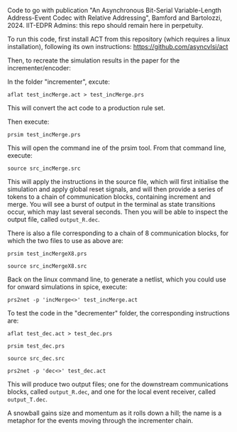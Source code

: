 Code to go with publication "An Asynchronous Bit-Serial Variable-Length Address-Event Codec with Relative Addressing", Bamford and Bartolozzi, 2024. IIT-EDPR Admins: this repo should remain here in perpetuity.

To run this code, first install ACT from this repository (which requires a linux installation), following its own instructions: https://github.com/asyncvlsi/act

Then, to recreate the simulation results in the paper for the incrementer/encoder:

In the folder "incrementer", excute:

`aflat test_incMerge.act > test_incMerge.prs`

This will convert the act code to a production rule set.

Then execute:

`prsim test_incMerge.prs`

This will open the command ine of the prsim tool. From that command line, execute:

`source src_incMerge.src`

This will apply the instructions in the source file, which will first initialise the simulation and apply global reset signals, and will then provide a series of tokens to a chain of communication blocks, containing increment and merge. You will see a burst of output in the terminal as state transitions occur, which may last several seconds. Then you will be able to inspect the output file, called `output_R.dec`.

There is also a file corresponding to a chain of 8 communication blocks, for which the two files to use as above are:

`prsim test_incMergeX8.prs`

`source src_incMergeX8.src`

Back on the linux command line, to generate a netlist, which you could use for onward simulations in spice, execute:

`prs2net -p 'incMerge<>' test_incMerge.act`

To test the code in the "decrementer" folder, the corresponding instructions are:

`aflat test_dec.act > test_dec.prs` 

`prsim test_dec.prs`

`source src_dec.src`

`prs2net -p 'dec<>' test_dec.act`

This will produce two output files; one for the downstream communications blocks, called `output_R.dec`, and one for the local event receiver, called `output_T.dec`. 

A snowball gains size and momentum as it rolls down a hill; the name is a metaphor for the events moving through the incrementer chain.




